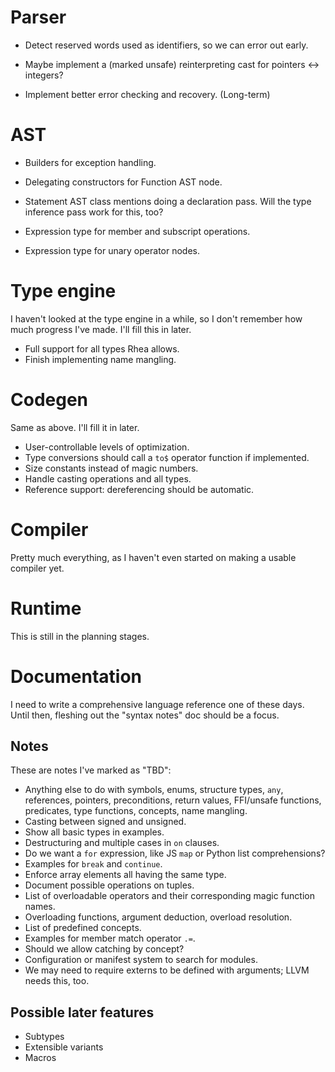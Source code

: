 # Parser

* Detect reserved words used as identifiers, so we can error out early.

* Maybe implement a (marked unsafe) reinterpreting cast for pointers <-> integers?
* Implement better error checking and recovery. (Long-term)

# AST

* Builders for exception handling.

* Delegating constructors for Function AST node.
* Statement AST class mentions doing a declaration pass. Will the type inference pass work for this, too?
* Expression type for member and subscript operations.
* Expression type for unary operator nodes.

# Type engine

I haven't looked at the type engine in a while, so I don't remember how much progress I've made. I'll fill this in later.

* Full support for all types Rhea allows.
* Finish implementing name mangling.

# Codegen

Same as above. I'll fill it in later.

* User-controllable levels of optimization.
* Type conversions should call a `to$` operator function if implemented.
* Size constants instead of magic numbers.
* Handle casting operations and all types.
* Reference support: dereferencing should be automatic.

# Compiler

Pretty much everything, as I haven't even started on making a usable compiler yet.

# Runtime

This is still in the planning stages.

# Documentation

I need to write a comprehensive language reference one of these days. Until then, fleshing out the "syntax notes" doc should be a focus.

## Notes

These are notes I've marked as "TBD":

* Anything else to do with symbols, enums, structure types, `any`, references, pointers, preconditions, return values, FFI/unsafe functions, predicates, type functions, concepts, name mangling.
* Casting between signed and unsigned.
* Show all basic types in examples.
* Destructuring and multiple cases in `on` clauses.
* Do we want a `for` expression, like JS `map` or Python list comprehensions?
* Examples for `break` and `continue`.
* Enforce array elements all having the same type.
* Document possible operations on tuples.
* List of overloadable operators and their corresponding magic function names.
* Overloading functions, argument deduction, overload resolution.
* List of predefined concepts.
* Examples for member match operator `.=`.
* Should we allow catching by concept?
* Configuration or manifest system to search for modules.
* We may need to require externs to be defined with arguments; LLVM needs this, too.

## Possible later features

* Subtypes
* Extensible variants
* Macros
